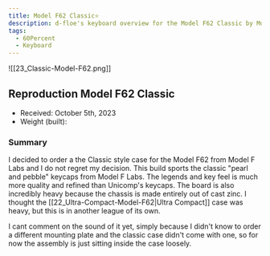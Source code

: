 ```yaml
---
title: Model F62 Classic⭐
description: d-floe's keyboard overview for the Model F62 Classic by Model F Labs.
tags:
  - 60Percent
  - Keyboard
---
```


![[23_Classic-Model-F62.png]]

## Reproduction Model F62 Classic

- Received: October 5th, 2023
- Weight (built):

### Summary

I decided to order a the Classic style case for the Model F62 from Model F Labs and I do not regret my decision. This build sports the classic "pearl and pebble" keycaps from Model F Labs. The legends and key feel is much more quality and refined than Unicomp's keycaps. The board is also incredibly heavy because the chassis is made entirely out of cast zinc. I thought the [[22_Ultra-Compact-Model-F62|Ultra Compact]] case was heavy, but this is in another league of its own.

I cant comment on the sound of it yet, simply because I didn't know to order a different mounting plate and the classic case didn't come with one, so for now the assembly is just sitting inside the case loosely.
